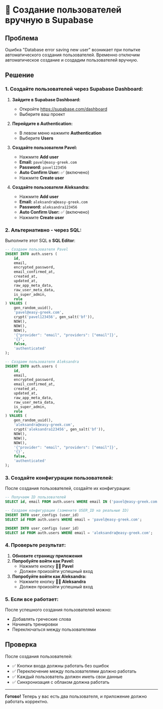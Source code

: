 # 👥 Создание пользователей вручную в Supabase

## Проблема
Ошибка "Database error saving new user" возникает при попытке автоматического создания пользователей. Временно отключим автоматическое создание и создадим пользователей вручную.

## Решение

### 1. Создайте пользователей через Supabase Dashboard:

1. **Зайдите в Supabase Dashboard:**
   - Откройте https://supabase.com/dashboard
   - Выберите ваш проект

2. **Перейдите в Authentication:**
   - В левом меню нажмите **Authentication**
   - Выберите **Users**

3. **Создайте пользователя Pavel:**
   - Нажмите **Add user**
   - **Email:** `pavel@easy-greek.com`
   - **Password:** `pavel123456`
   - **Auto Confirm User:** ✅ (включено)
   - Нажмите **Create user**

4. **Создайте пользователя Aleksandra:**
   - Нажмите **Add user**
   - **Email:** `aleksandra@easy-greek.com`
   - **Password:** `aleksandra123456`
   - **Auto Confirm User:** ✅ (включено)
   - Нажмите **Create user**

### 2. Альтернативно - через SQL:

Выполните этот SQL в **SQL Editor**:

```sql
-- Создаем пользователя Pavel
INSERT INTO auth.users (
    id,
    email,
    encrypted_password,
    email_confirmed_at,
    created_at,
    updated_at,
    raw_app_meta_data,
    raw_user_meta_data,
    is_super_admin,
    role
) VALUES (
    gen_random_uuid(),
    'pavel@easy-greek.com',
    crypt('pavel123456', gen_salt('bf')),
    NOW(),
    NOW(),
    NOW(),
    '{"provider": "email", "providers": ["email"]}',
    '{}',
    false,
    'authenticated'
);

-- Создаем пользователя Aleksandra
INSERT INTO auth.users (
    id,
    email,
    encrypted_password,
    email_confirmed_at,
    created_at,
    updated_at,
    raw_app_meta_data,
    raw_user_meta_data,
    is_super_admin,
    role
) VALUES (
    gen_random_uuid(),
    'aleksandra@easy-greek.com',
    crypt('aleksandra123456', gen_salt('bf')),
    NOW(),
    NOW(),
    NOW(),
    '{"provider": "email", "providers": ["email"]}',
    '{}',
    false,
    'authenticated'
);
```

### 3. Создайте конфигурации пользователей:

После создания пользователей, создайте их конфигурации:

```sql
-- Получаем ID пользователей
SELECT id, email FROM auth.users WHERE email IN ('pavel@easy-greek.com', 'aleksandra@easy-greek.com');

-- Создаем конфигурации (замените USER_ID на реальные ID)
INSERT INTO user_configs (user_id) 
SELECT id FROM auth.users WHERE email = 'pavel@easy-greek.com';

INSERT INTO user_configs (user_id) 
SELECT id FROM auth.users WHERE email = 'aleksandra@easy-greek.com';
```

### 4. Проверьте результат:

1. **Обновите страницу приложения**
2. **Попробуйте войти как Pavel:**
   - Нажмите кнопку **👨‍💻 Pavel**
   - Должен произойти успешный вход
3. **Попробуйте войти как Aleksandra:**
   - Нажмите кнопку **👩‍💻 Aleksandra**
   - Должен произойти успешный вход

### 5. Если все работает:

После успешного создания пользователей можно:
- Добавлять греческие слова
- Начинать тренировки
- Переключаться между пользователями

## Проверка

После создания пользователей:
- ✅ Кнопки входа должны работать без ошибок
- ✅ Переключение между пользователями должно работать
- ✅ Каждый пользователь должен иметь свои данные
- ✅ Синхронизация с облаком должна работать

---

**Готово!** Теперь у вас есть два пользователя, и приложение должно работать корректно.
